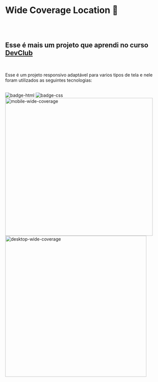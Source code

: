 <h1>Wide Coverage Location 🚗</h1>

<br>
<br>

<h2>Esse é mais um projeto que aprendi no curso <a href="https://rodolfomori.com.br/devclub" target="_blank"/>DevClub</a></h2>
<br>

<p>Esse é um projeto responsivo adaptável para varios tipos de tela  e nele foram utilizados as seguintes tecnologias:</p>
<br>

<img src="https://img.shields.io/badge/HTML5-E34F26?style=for-the-badge&logo=html5&logoColor=white" alt="badge-html"/>
<img src="https://img.shields.io/badge/CSS3-1572B6?style=for-the-badge&logo=css3&logoColor=white" alt="badge-css"/>
<br>

<div>
  
<img alt="mobile-wide-coverage" align="left" width= "470px" height="440px" align="left" src="https://github.com/Lincolnneres/Wide-Coverage-Location-Responsivo/blob/main/assets/Mobile.png.png?raw=true"/>
<img  alt="desktop-wide-coverage" align="left" widt="480px" height="450" src="https://github.com/Lincolnneres/Wide-Coverage-Location-Responsivo/blob/main/assets/Desktop.png.png?raw=true"/>

</div>
